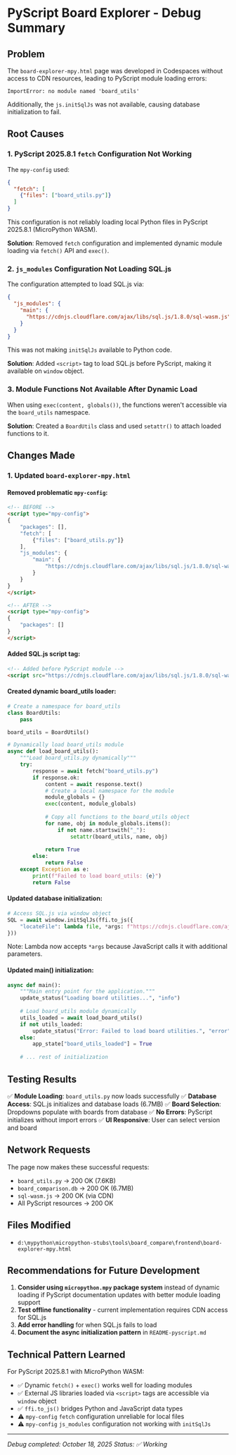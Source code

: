 # PyScript Board Explorer - Debug Summary

## Problem

The `board-explorer-mpy.html` page was developed in Codespaces without access to CDN resources, leading to PyScript module loading errors:

```
ImportError: no module named 'board_utils'
```

Additionally, the `js.initSqlJs` was not available, causing database initialization to fail.

## Root Causes

### 1. PyScript 2025.8.1 `fetch` Configuration Not Working
The `mpy-config` used:
```json
{
  "fetch": [
    {"files": ["board_utils.py"]}
  ]
}
```

This configuration is not reliably loading local Python files in PyScript 2025.8.1 (MicroPython WASM).

**Solution**: Removed `fetch` configuration and implemented dynamic module loading via `fetch()` API and `exec()`.

### 2. `js_modules` Configuration Not Loading SQL.js
The configuration attempted to load SQL.js via:
```json
{
  "js_modules": {
    "main": {
      "https://cdnjs.cloudflare.com/ajax/libs/sql.js/1.8.0/sql-wasm.js": "SQL"
    }
  }
}
```

This was not making `initSqlJs` available to Python code.

**Solution**: Added `<script>` tag to load SQL.js before PyScript, making it available on `window` object.

### 3. Module Functions Not Available After Dynamic Load
When using `exec(content, globals())`, the functions weren't accessible via the `board_utils` namespace.

**Solution**: Created a `BoardUtils` class and used `setattr()` to attach loaded functions to it.

## Changes Made

### 1. Updated `board-explorer-mpy.html`

#### Removed problematic `mpy-config`:
```html
<!-- BEFORE -->
<script type="mpy-config">
{
    "packages": [],
    "fetch": [
        {"files": ["board_utils.py"]}
    ],
    "js_modules": {
        "main": {
            "https://cdnjs.cloudflare.com/ajax/libs/sql.js/1.8.0/sql-wasm.js": "SQL"
        }
    }
}
</script>

<!-- AFTER -->
<script type="mpy-config">
{
    "packages": []
}
</script>
```

#### Added SQL.js script tag:
```html
<!-- Added before PyScript module -->
<script src="https://cdnjs.cloudflare.com/ajax/libs/sql.js/1.8.0/sql-wasm.js"></script>
```

#### Created dynamic board_utils loader:
```python
# Create a namespace for board_utils
class BoardUtils:
    pass

board_utils = BoardUtils()

# Dynamically load board_utils module
async def load_board_utils():
    """Load board_utils.py dynamically"""
    try:
        response = await fetch("board_utils.py")
        if response.ok:
            content = await response.text()
            # Create a local namespace for the module
            module_globals = {}
            exec(content, module_globals)
            
            # Copy all functions to the board_utils object
            for name, obj in module_globals.items():
                if not name.startswith("_"):
                    setattr(board_utils, name, obj)
            
            return True
        else:
            return False
    except Exception as e:
        print(f"Failed to load board_utils: {e}")
        return False
```

#### Updated database initialization:
```python
# Access SQL.js via window object
SQL = await window.initSqlJs(ffi.to_js({
    "locateFile": lambda file, *args: f"https://cdnjs.cloudflare.com/ajax/libs/sql.js/1.8.0/{file}"
}))
```

Note: Lambda now accepts `*args` because JavaScript calls it with additional parameters.

#### Updated main() initialization:
```python
async def main():
    """Main entry point for the application."""
    update_status("Loading board utilities...", "info")
    
    # Load board_utils module dynamically
    utils_loaded = await load_board_utils()
    if not utils_loaded:
        update_status("Error: Failed to load board utilities.", "error")
    else:
        app_state["board_utils_loaded"] = True
    
    # ... rest of initialization
```

## Testing Results

✅ **Module Loading**: `board_utils.py` now loads successfully
✅ **Database Access**: SQL.js initializes and database loads (6.7MB)
✅ **Board Selection**: Dropdowns populate with boards from database
✅ **No Errors**: PyScript initializes without import errors
✅ **UI Responsive**: User can select version and board

## Network Requests

The page now makes these successful requests:
- `board_utils.py` → 200 OK (7.6KB)
- `board_comparison.db` → 200 OK (6.7MB)
- `sql-wasm.js` → 200 OK (via CDN)
- All PyScript resources → 200 OK

## Files Modified

- `d:\mypython\micropython-stubs\tools\board_compare\frontend\board-explorer-mpy.html`

## Recommendations for Future Development

1. **Consider using `micropython.mpy` package system** instead of dynamic loading if PyScript documentation updates with better module loading support
2. **Test offline functionality** - current implementation requires CDN access for SQL.js
3. **Add error handling** for when SQL.js fails to load
4. **Document the async initialization pattern** in `README-pyscript.md`

## Technical Pattern Learned

For PyScript 2025.8.1 with MicroPython WASM:
- ✅ Dynamic `fetch()` + `exec()` works well for loading modules
- ✅ External JS libraries loaded via `<script>` tags are accessible via `window` object
- ✅ `ffi.to_js()` bridges Python and JavaScript data types
- ⚠️ `mpy-config` `fetch` configuration unreliable for local files
- ⚠️ `mpy-config` `js_modules` configuration not working with `initSqlJs`

---

*Debug completed: October 18, 2025*
*Status: ✅ Working*
